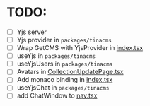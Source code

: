 # TODO:

- [ ] Yjs server
- [ ] Yjs provider in `packages/tinacms`
- [ ] Wrap GetCMS with YjsProvider in [index.tsx](packages/tinacms/src/admin/index.tsx)
- [ ] useYjs in `packages/tinacms`
- [ ] useYjsUsers in `packages/tinacms`
- [ ] Avatars in [CollectionUpdatePage.tsx](packages/tinacms/src/admin/pages/CollectionUpdatePage.tsx)
- [ ] Add monaco binding in [index.tsx](packages/@tinacms/app/src/fields/rich-text/monaco/index.tsx)
- [ ] useYjsChat in `packages/tinacms`
- [ ] add ChatWindow to [nav.tsx](packages/tinacms/src/toolkit/react-sidebar/components/nav.tsx)
